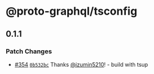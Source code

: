 # @proto-graphql/tsconfig

## 0.1.1

### Patch Changes

- [#354](https://github.com/proto-graphql/proto-graphql-js/pull/354) [`0b532bc`](https://github.com/proto-graphql/proto-graphql-js/commit/0b532bcc1fb21d2364a911d2234bd30449804cb6) Thanks [@izumin5210](https://github.com/izumin5210)! - build with tsup
